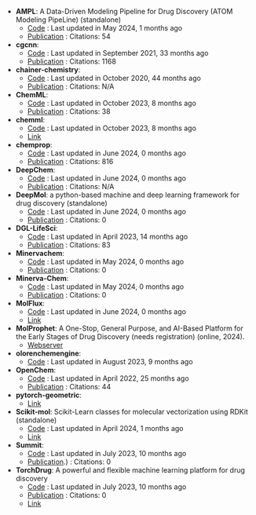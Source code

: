 - **AMPL**: A Data-Driven Modeling Pipeline for Drug Discovery (ATOM Modeling PipeLine) (standalone)
	- [Code](https://github.com/ATOMconsortium/AMPL) : Last updated in May 2024, 1 months ago
	- [Publication](https://doi.org/10.1021/acs.jcim.9b01053) : Citations: 54
- **cgcnn**: 
	- [Code](https://github.com/txie-93/cgcnn) : Last updated in September 2021, 33 months ago
	- [Publication](https://doi.org/10.1103/PhysRevLett.120.145301) : Citations: 1168
- **chainer-chemistry**: 
	- [Code](https://github.com/chainer/chainer-chemistry) : Last updated in October 2020, 44 months ago
	- [Publication](https://arxiv.org/abs/1807.01985) : Citations: N/A
- **ChemML**: 
	- [Code](https://github.com/hachmannlab/chemml) : Last updated in October 2023, 8 months ago
	- [Publication](https://doi.org/10.1002/wcms.1458) : Citations: 38
- **chemml**: 
	- [Code](https://github.com/hachmannlab/chemml) : Last updated in October 2023, 8 months ago
	- [Link](https://hachmannlab.github.io/chemml/)
- **chemprop**: 
	- [Code](https://github.com/chemprop/chemprop) : Last updated in June 2024, 0 months ago
	- [Publication](https://doi.org/10.1021/acs.jcim.9b00237) : Citations: 816
- **DeepChem**: 
	- [Code](https://github.com/deepchem/deepchem) : Last updated in June 2024, 0 months ago
	- [Publication](https://books.google.fr/books/about/Deep_Learning_for_the_Life_Sciences.html?id=5uiRDwAAQBAJ&redir_esc=y) : Citations: N/A
- **DeepMol**: a python-based machine and deep learning framework for drug discovery (standalone)
	- [Code](https://github.com/BioSystemsUM/DeepMol) : Last updated in June 2024, 0 months ago
	- [Publication](https://doi.org/10.1101/2024.05.27.595849) : Citations: 0
- **DGL-LifeSci**: 
	- [Code](https://github.com/awslabs/dgl-lifesci) : Last updated in April 2023, 14 months ago
	- [Publication](https://doi.org/10.1021/acsomega.1c04017) : Citations: 83
- **Minervachem**: 
	- [Code](https://github.com/lanl/minervachem) : Last updated in May 2024, 0 months ago
	- [Publication](https://doi.org/10.26434/chemrxiv-2024-r81c8) : Citations: 0
- **Minerva-Chem**: 
	- [Code](https://github.com/lanl/minervachem) : Last updated in May 2024, 0 months ago
	- [Publication](https://doi.org/10.26434/chemrxiv-2024-r81c8) : Citations: 0
- **MolFlux**: 
	- [Code](https://github.com/Exscientia/molflux) : Last updated in June 2024, 0 months ago
	- [Link](https://exscientia.github.io/molflux/)
- **MolProphet**: A One-Stop, General Purpose, and AI-Based Platform for the Early Stages of Drug Discovery (needs registration) (online, 2024).
	- [Webserver](https://www.molprophet.com/)
- **olorenchemengine**: 
	- [Code](https://github.com/Oloren-AI/olorenchemengine) : Last updated in August 2023, 9 months ago
- **OpenChem**: 
	- [Code](https://github.com/Mariewelt/OpenChem) : Last updated in April 2022, 25 months ago
	- [Publication](https://doi.org/10.1021/acs.jcim.0c00971) : Citations: 44
- **pytorch-geometric**: 
	- [Link](https://pytorch-geometric.readthedocs.io/en/latest/)
- **Scikit-mol**: Scikit-Learn classes for molecular vectorization using RDKit (standalone)
	- [Code](https://github.com/EBjerrum/scikit-mol) : Last updated in April 2024, 1 months ago
	- [Link](https://pypi.org/project/scikit-mol/)
- **Summit**: 
	- [Code](https://github.com/sustainable-processes/summit) : Last updated in July 2023, 10 months ago
	- [Publication](https://doi.org/10.1002/cmtd.202000051).) : Citations: 0
- **TorchDrug**: A powerful and flexible machine learning platform for drug discovery
	- [Code](https://github.com/DeepGraphLearning/torchdrug/) : Last updated in July 2023, 10 months ago
	- [Publication](https://doi.org/10.48550/arXiv.2202.08320) : Citations: 0
	- [Link](https://torchdrug.ai/)
